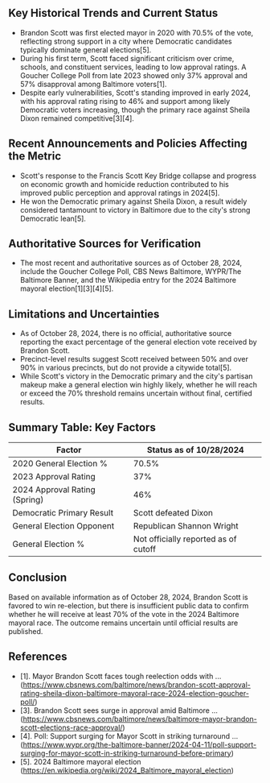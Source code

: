 ## Key Historical Trends and Current Status

- Brandon Scott was first elected mayor in 2020 with 70.5% of the vote, reflecting strong support in a city where Democratic candidates typically dominate general elections[5].
- During his first term, Scott faced significant criticism over crime, schools, and constituent services, leading to low approval ratings. A Goucher College Poll from late 2023 showed only 37% approval and 57% disapproval among Baltimore voters[1].
- Despite early vulnerabilities, Scott's standing improved in early 2024, with his approval rating rising to 46% and support among likely Democratic voters increasing, though the primary race against Sheila Dixon remained competitive[3][4].

## Recent Announcements and Policies Affecting the Metric

- Scott's response to the Francis Scott Key Bridge collapse and progress on economic growth and homicide reduction contributed to his improved public perception and approval ratings in 2024[5].
- He won the Democratic primary against Sheila Dixon, a result widely considered tantamount to victory in Baltimore due to the city's strong Democratic lean[5].

## Authoritative Sources for Verification

- The most recent and authoritative sources as of October 28, 2024, include the Goucher College Poll, CBS News Baltimore, WYPR/The Baltimore Banner, and the Wikipedia entry for the 2024 Baltimore mayoral election[1][3][4][5].

## Limitations and Uncertainties

- As of October 28, 2024, there is no official, authoritative source reporting the exact percentage of the general election vote received by Brandon Scott.
- Precinct-level results suggest Scott received between 50% and over 90% in various precincts, but do not provide a citywide total[5].
- While Scott's victory in the Democratic primary and the city's partisan makeup make a general election win highly likely, whether he will reach or exceed the 70% threshold remains uncertain without final, certified results.

## Summary Table: Key Factors

| Factor                        | Status as of 10/28/2024                |
|-------------------------------|-----------------------------------------|
| 2020 General Election %       | 70.5%                                   |
| 2023 Approval Rating          | 37%                                     |
| 2024 Approval Rating (Spring) | 46%                                     |
| Democratic Primary Result     | Scott defeated Dixon                    |
| General Election Opponent     | Republican Shannon Wright               |
| General Election %            | Not officially reported as of cutoff    |

## Conclusion

Based on available information as of October 28, 2024, Brandon Scott is favored to win re-election, but there is insufficient public data to confirm whether he will receive at least 70% of the vote in the 2024 Baltimore mayoral race. The outcome remains uncertain until official results are published.

## References

- [1]. Mayor Brandon Scott faces tough reelection odds with ... (https://www.cbsnews.com/baltimore/news/brandon-scott-approval-rating-sheila-dixon-baltimore-mayoral-race-2024-election-goucher-poll/)
- [3]. Brandon Scott sees surge in approval amid Baltimore ... (https://www.cbsnews.com/baltimore/news/baltimore-mayor-brandon-scott-elections-race-approval/)
- [4]. Poll: Support surging for Mayor Scott in striking turnaround ... (https://www.wypr.org/the-baltimore-banner/2024-04-11/poll-support-surging-for-mayor-scott-in-striking-turnaround-before-primary)
- [5]. 2024 Baltimore mayoral election (https://en.wikipedia.org/wiki/2024_Baltimore_mayoral_election)
